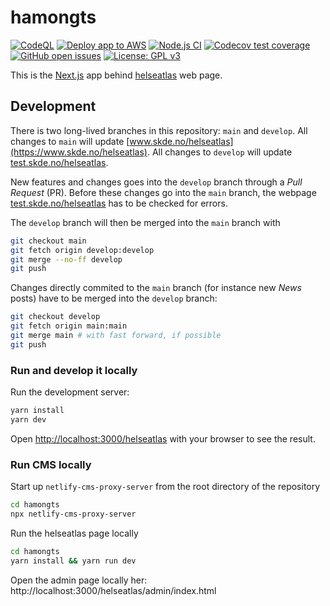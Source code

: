 # hamongts

<!-- badges: start -->

[![CodeQL](https://github.com/mong/hamongts/actions/workflows/codeql-analysis.yml/badge.svg)](https://github.com/mong/hamongts/actions/workflows/codeql-analysis.yml)
[![Deploy app to AWS](https://github.com/mong/hamongts/actions/workflows/aws_deploy.yml/badge.svg)](https://github.com/mong/hamongts/actions/workflows/aws_deploy.yml)
[![Node.js CI](https://github.com/mong/hamongts/actions/workflows/node.js.yml/badge.svg)](https://github.com/mong/hamongts/actions/workflows/node.js.yml)
[![Codecov test coverage](https://codecov.io/gh/mong/hamongts/branch/develop/graph/badge.svg)](https://codecov.io/gh/mong/hamongts?branch=develop)
[![GitHub open issues](https://img.shields.io/github/issues/mong/hamongts.svg)](https://github.com/mong/hamongts/issues)
[![License: GPL v3](https://img.shields.io/badge/License-GPLv3-blue.svg)](https://www.gnu.org/licenses/gpl-3.0)

<!-- badges: end -->

This is the [Next.js](https://nextjs.org/) app behind [helseatlas](https://www.skde.no/helseatlas) web page.

## Development

There is two long-lived branches in this repository: `main` and `develop`. All changes to `main` will update [www.skde.no/helseatlas](https://www.skde.no/helseatlas). All changes to `develop` will update [test.skde.no/helseatlas](https://test.skde.no/helseatlas).

New features and changes goes into the `develop` branch through a _Pull Request_ (PR). Before these changes go into the `main` branch, the webpage [test.skde.no/helseatlas](https://test.skde.no/helseatlas) has to be checked for errors.

The `develop` branch will then be merged into the `main` branch with

```bash
git checkout main
git fetch origin develop:develop
git merge --no-ff develop
git push
```

Changes directly commited to the `main` branch (for instance new _News_ posts) have to be merged into the `develop` branch:

```bash
git checkout develop
git fetch origin main:main
git merge main # with fast forward, if possible
git push
```

### Run and develop it locally

Run the development server:

```bash
yarn install
yarn dev
```

Open [http://localhost:3000/helseatlas](http://localhost:3000/helseatlas) with your browser to see the result.

### Run CMS locally

Start up `netlify-cms-proxy-server` from the root directory of the repository

```bash
cd hamongts
npx netlify-cms-proxy-server
```

Run the helseatlas page locally

```bash
cd hamongts
yarn install && yarn run dev
```

Open the admin page locally her: http://localhost:3000/helseatlas/admin/index.html
